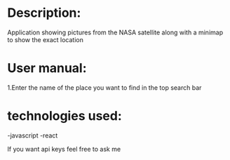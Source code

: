 # Description:
Application showing pictures from the NASA satellite along with a minimap to show the exact location

# User manual:
1.Enter the name of the place you want to find in the top search bar

# technologies used:
-javascript
-react

If you want api keys feel free to ask me
